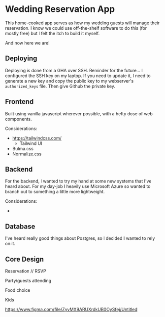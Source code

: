 # Wedding Reservation App

This home-cooked app serves as how my wedding guests will manage their reservation. I know we could use off-the-shelf software to do this (for mostly free) but I felt the itch to build it myself.

And now here we are!

## Deploying

Deploying is done from a GHA over SSH. Reminder for the future... I configured the SSH key on my laptop. If you need to update it, I need to generate a new key and copy the public key to my webserver's `authorized_keys` file. Then give Github the private key.

## Frontend

Built using vanilla javascript wherever possible, with a hefty dose of web components.

Considerations:

* https://tailwindcss.com/
	* Tailwind UI
* Bulma.css
* Normalize.css


## Backend

For the backend, I wanted to try my hand at some new systems that I've heard about. For my day-job I heavily use Microsoft Azure so wanted to branch out to something a little more lightweight.

Considerations:

* 


## Database

I've heard really good things about Postgres, so I decided I wanted to rely on it.

## Core Design

Reservation // RSVP

Party/guests attending

Food choice

Kids

https://www.figma.com/file/ZyvMX9ARUXrdkUB0OySfej/Untitled

